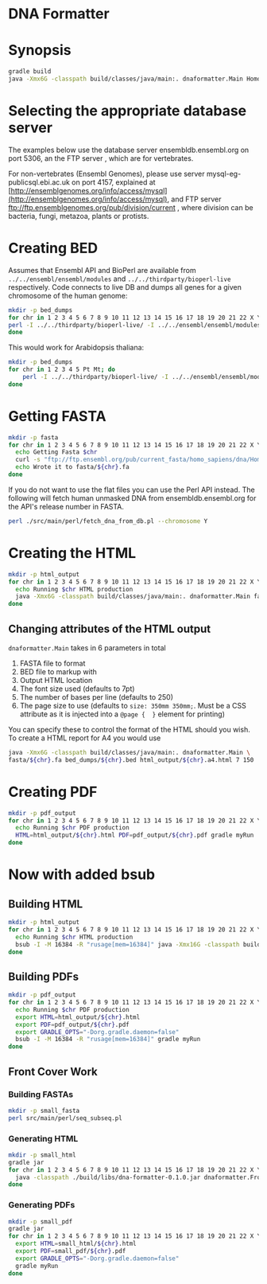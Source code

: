 # DNA Formatter

# Synopsis

```bash
gradle build
java -Xmx6G -classpath build/classes/java/main:. dnaformatter.Main Homo_sapiens.GRCh38.dna.chromosome.22.fa genes.bed output.html
```

# Selecting the appropriate database server

The examples below use the database server ensembldb.ensembl.org on port 5306, 
an the FTP server  , which are for vertebrates.

For non-vertebrates (Ensembl Genomes), please use server mysql-eg-publicsql.ebi.ac.uk on port 4157, 
explained at [http://ensemblgenomes.org/info/access/mysql](http://ensemblgenomes.org/info/access/mysql),
and FTP server ftp://ftp.ensemblgenomes.org/pub/division/current , where division can be bacteria, fungi, metazoa, plants or protists.

# Creating BED

Assumes that Ensembl API and BioPerl are available from `../../ensembl/ensembl/modules` and `../../thirdparty/bioperl-live` respectively. Code connects to live DB and dumps all genes for a given chromosome of the human genome:

```bash
mkdir -p bed_dumps
for chr in 1 2 3 4 5 6 7 8 9 10 11 12 13 14 15 16 17 18 19 20 21 22 X Y MT; do
perl -I ../../thirdparty/bioperl-live/ -I ../../ensembl/ensembl/modules/ src/main/perl/fetch_genes.pl --host ensembldb.ensembl.org --port 5306 --user anonymous --species human --chromosome $chr --output bed_dumps/${chr}.bed;
done
```

This would work for Arabidopsis thaliana:

```bash
mkdir -p bed_dumps
for chr in 1 2 3 4 5 Pt Mt; do
	perl -I ../../thirdparty/bioperl-live/ -I ../../ensembl/ensembl/modules/ src/main/perl/fetch_genes.pl --host mysql-eg-publicsql.ebi.ac.uk --port 4157 --user anonymous --species arabidopsis_thaliana --chromosome $chr --output bed_dumps/${chr}.bed;
done
```



# Getting FASTA

```bash
mkdir -p fasta
for chr in 1 2 3 4 5 6 7 8 9 10 11 12 13 14 15 16 17 18 19 20 21 22 X Y MT; do
  echo Getting Fasta $chr
  curl -s "ftp://ftp.ensembl.org/pub/current_fasta/homo_sapiens/dna/Homo_sapiens.GRCh38.dna.chromosome.${chr}.fa.gz" | gzip -dc > fasta/${chr}.fa
  echo Wrote it to fasta/${chr}.fa
done
```

If you do not want to use the flat files you can use the Perl API instead. The following will fetch human unmasked DNA from ensembldb.ensembl.org for the API's release number in FASTA.

```bash
perl ./src/main/perl/fetch_dna_from_db.pl --chromosome Y
```

# Creating the HTML

```bash
mkdir -p html_output
for chr in 1 2 3 4 5 6 7 8 9 10 11 12 13 14 15 16 17 18 19 20 21 22 X Y MT; do
  echo Running $chr HTML production
  java -Xmx6G -classpath build/classes/java/main:. dnaformatter.Main fasta/${chr}.fa bed_dumps/${chr}.bed html_output/${chr}.html
done
```

## Changing attributes of the HTML output

`dnaformatter.Main` takes in 6 parameters in total

1. FASTA file to format
2. BED file to markup with
3. Output HTML location
4. The font size used (defaults to 7pt)
5. The number of bases per line (defaults to 250)
6. The page size to use (defaults to `size: 350mm 350mm;`. Must be a CSS attribute as it is injected into a `@page {  }` element for printing)

You can specify these to control the format of the HTML should you wish. To create a HTML report for A4 you would use

```bash
java -Xmx6G -classpath build/classes/java/main:. dnaformatter.Main \
fasta/${chr}.fa bed_dumps/${chr}.bed html_output/${chr}.a4.html 7 150 'size: 210mm 297mm;'
```

# Creating PDF

```bash
mkdir -p pdf_output
for chr in 1 2 3 4 5 6 7 8 9 10 11 12 13 14 15 16 17 18 19 20 21 22 X Y MT; do
  echo Running $chr PDF production
  HTML=html_output/${chr}.html PDF=pdf_output/${chr}.pdf gradle myRun
done
```

# Now with added bsub

## Building HTML

```bash
mkdir -p html_output
for chr in 1 2 3 4 5 6 7 8 9 10 11 12 13 14 15 16 17 18 19 20 21 22 X Y MT; do
  echo Running $chr HTML production
  bsub -I -M 16384 -R "rusage[mem=16384]" java -Xmx16G -classpath build/classes/java/main:. dnaformatter.Main fasta/${chr}.fa bed_dumps/${chr}.bed html_output/${chr}.html
done
```

## Building PDFs

```bash
mkdir -p pdf_output
for chr in 1 2 3 4 5 6 7 8 9 10 11 12 13 14 15 16 17 18 19 20 21 22 X Y MT; do
  echo Running $chr PDF production
  export HTML=html_output/${chr}.html
  export PDF=pdf_output/${chr}.pdf
  export GRADLE_OPTS="-Dorg.gradle.daemon=false"
  bsub -I -M 16384 -R "rusage[mem=16384]" gradle myRun
done
```

## Front Cover Work

### Building FASTAs

```bash
mkdir -p small_fasta
perl src/main/perl/seq_subseq.pl
```

### Generating HTML

```bash
mkdir -p small_html
gradle jar
for chr in 1 2 3 4 5 6 7 8 9 10 11 12 13 14 15 16 17 18 19 20 21 22 X Y; do
  java -classpath ./build/libs/dna-formatter-0.1.0.jar dnaformatter.FrontPageMain small_fasta/${chr}.fa small_html/${chr}.html 13 370
done
```

### Generating PDFs

```bash
mkdir -p small_pdf
gradle jar
for chr in 1 2 3 4 5 6 7 8 9 10 11 12 13 14 15 16 17 18 19 20 21 22 X Y; do
  export HTML=small_html/${chr}.html
  export PDF=small_pdf/${chr}.pdf
  export GRADLE_OPTS="-Dorg.gradle.daemon=false"
  gradle myRun
done
```
